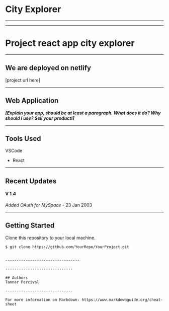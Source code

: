 # City Explorer
---------------------------------
---------------------------------

# Project react app city explorer
---------------------------------
## We are deployed on netlify

[project url here]

---------------------------------
## Web Application
***[Explain your app, should be at least a paragraph. What does it do? Why should I use? Sell your product!]***



---------------------------------

## Tools Used
VSCode

- React

---------------------------------

## Recent Updates

#### V 1.4
*Added OAuth for MySpace* - 23 Jan 2003

---------------------------

## Getting Started

Clone this repository to your local machine.
```
$ git clone https://github.com/YourRepo/YourProject.git


---------------------------------

------------------------------

## Authors
Tanner Percival

------------------------------

For more information on Markdown: https://www.markdownguide.org/cheat-sheet

